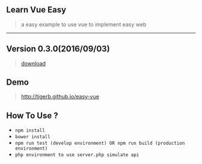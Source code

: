 ## Learn Vue Easy

> a easy example to use vue to implement easy web
---

## Version 0.3.0(2016/09/03)

> [download](https://github.com/TIGERB/easy-vue/releases/tag/v0.3.0)

## Demo

> <http://tigerb.github.io/easy-vue>

## How To Use ?

* `npm install`
* `bower install`
* `npm run test (develop environment) OR npm run build (production environment)`
* `php environment to use server.php simulate api`
